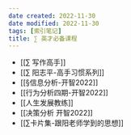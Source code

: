 ```yaml
---
date created: 2022-11-30
date modified: 2022-11-30
tags: [索引笔记]
title: ∑ 英才必备课程
---
```

- [[∑ 写作高手]]
- [[∑ 阳志平-高手习惯系列]]
- [[§信息分析-开智2022]]
- [[行为分析四期-开智2022]]
- [[人生发展教练]]
- [[决策分析 开智2022]]
- [[∑卡片集-跟阳老师学到的思想]]

